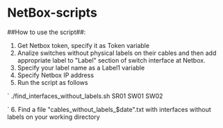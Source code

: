 # NetBox-scripts

##How to use the script##:
1. Get Netbox token, specify it as Token variable
2. Analize switches without physical labels on their cables and then add appropriate label to "Label" section of switch interface at Netbox.
3. Specify your label name as a Label1 variable
4. Specify Netbox IP address 
5. Run the script as follows

`
./find_interfaces_without_labels.sh SR01 SW01 SW02 

`
6. Find a file "cables_without_labels_$date".txt with interfaces without labels on your working directory
